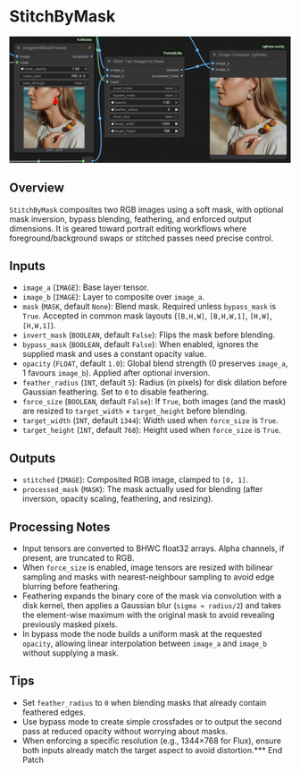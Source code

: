 # StitchByMask
![Screenshot](screenshots/stitch_by_mask.png)


## Overview
`StitchByMask` composites two RGB images using a soft mask, with optional mask inversion, bypass blending, feathering, and enforced output dimensions. It is geared toward portrait editing workflows where foreground/background swaps or stitched passes need precise control.

## Inputs
- `image_a` (`IMAGE`): Base layer tensor.
- `image_b` (`IMAGE`): Layer to composite over `image_a`.
- `mask` (`MASK`, default `None`): Blend mask. Required unless `bypass_mask` is `True`. Accepted in common mask layouts (`[B,H,W]`, `[B,H,W,1]`, `[H,W]`, `[H,W,1]`).
- `invert_mask` (`BOOLEAN`, default `False`): Flips the mask before blending.
- `bypass_mask` (`BOOLEAN`, default `False`): When enabled, ignores the supplied mask and uses a constant opacity value.
- `opacity` (`FLOAT`, default `1.0`): Global blend strength (0 preserves `image_a`, 1 favours `image_b`). Applied after optional inversion.
- `feather_radius` (`INT`, default `5`): Radius (in pixels) for disk dilation before Gaussian feathering. Set to `0` to disable feathering.
- `force_size` (`BOOLEAN`, default `False`): If `True`, both images (and the mask) are resized to `target_width` × `target_height` before blending.
- `target_width` (`INT`, default `1344`): Width used when `force_size` is `True`.
- `target_height` (`INT`, default `768`): Height used when `force_size` is `True`.

## Outputs
- `stitched` (`IMAGE`): Composited RGB image, clamped to `[0, 1]`.
- `processed_mask` (`MASK`): The mask actually used for blending (after inversion, opacity scaling, feathering, and resizing).

## Processing Notes
- Input tensors are converted to BHWC float32 arrays. Alpha channels, if present, are truncated to RGB.
- When `force_size` is enabled, image tensors are resized with bilinear sampling and masks with nearest-neighbour sampling to avoid edge blurring before feathering.
- Feathering expands the binary core of the mask via convolution with a disk kernel, then applies a Gaussian blur (`sigma ≈ radius/2`) and takes the element-wise maximum with the original mask to avoid revealing previously masked pixels.
- In bypass mode the node builds a uniform mask at the requested `opacity`, allowing linear interpolation between `image_a` and `image_b` without supplying a mask.

## Tips
- Set `feather_radius` to `0` when blending masks that already contain feathered edges.
- Use bypass mode to create simple crossfades or to output the second pass at reduced opacity without worrying about masks.
- When enforcing a specific resolution (e.g., 1344×768 for Flux), ensure both inputs already match the target aspect to avoid distortion.*** End Patch
